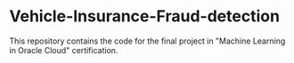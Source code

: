 # Vehicle-Insurance-Fraud-detection
This repository contains the code for the final project in "Machine Learning in Oracle Cloud" certification.  
